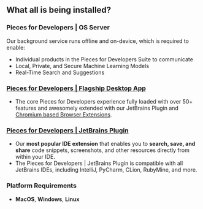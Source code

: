 [//]: # (title: Getting Started/Installation)

## What all is being installed?

### Pieces for Developers | **OS Server**
Our background service runs offline and on-device, which is required to enable:
- Individual products in the Pieces for Developers Suite to communicate
- Local, Private, and Secure Machine Learning Models
- Real-Time Search and Suggestions

### [Pieces for Developers | **Flagship Desktop App**](https://pieces.app/install)
- The core Pieces for Developers experience fully loaded with over 50+ features and awesomely extended with our JetBrains Plugin and [Chromium based Browser Extensions](https://chrome.google.com/webstore/detail/pieces-save-code-snippets/igbgibhbfonhmjlechmeefimncpekepm).

### [Pieces for Developers | **JetBrains Plugin**](https://plugins.jetbrains.com/plugin/17328-pieces--save-search-share--reuse-code-snippets)
- Our **most popular IDE extension** that enables you to **search, save, and share** code snippets, screenshots, and other resources directly from within your IDE.
- The Pieces for Developers | JetBrains Plugin is compatible with all JetBrains IDEs, including IntelliJ, PyCharm, CLion, RubyMine, and more.

### Platform Requirements
- **MacOS**, **Windows**, **Linux**

